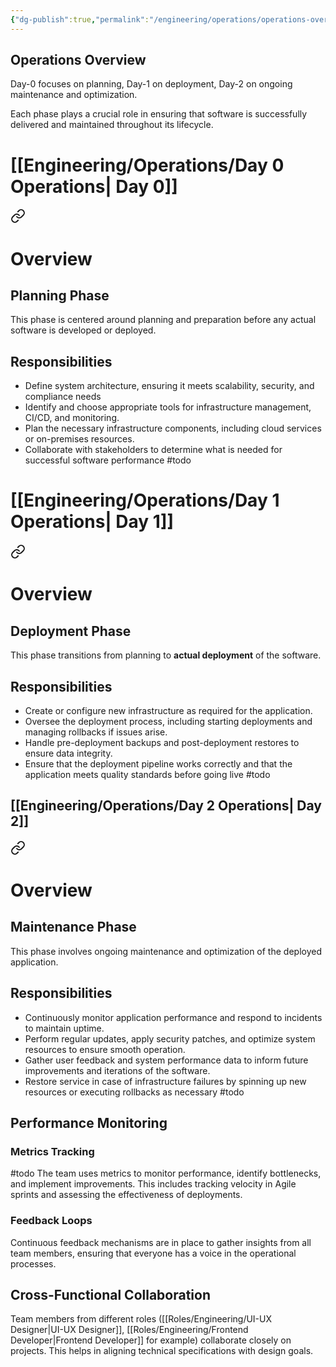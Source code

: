 ```yaml
---
{"dg-publish":true,"permalink":"/engineering/operations/operations-overview/"}
---
```


## Operations Overview

Day-0 focuses on planning,
Day-1 on deployment,
Day-2 on ongoing maintenance and optimization.

Each phase plays a crucial role in ensuring that software is successfully delivered and maintained throughout its lifecycle.


# [[Engineering/Operations/Day 0 Operations\| Day 0]]

<div class="transclusion internal-embed is-loaded"><a class="markdown-embed-link" href="/engineering/operations/day-0-operations/#overview" aria-label="Open link"><svg xmlns="http://www.w3.org/2000/svg" width="24" height="24" viewBox="0 0 24 24" fill="none" stroke="currentColor" stroke-width="2" stroke-linecap="round" stroke-linejoin="round" class="svg-icon lucide-link"><path d="M10 13a5 5 0 0 0 7.54.54l3-3a5 5 0 0 0-7.07-7.07l-1.72 1.71"></path><path d="M14 11a5 5 0 0 0-7.54-.54l-3 3a5 5 0 0 0 7.07 7.07l1.71-1.71"></path></svg></a><div class="markdown-embed">



# Overview
## Planning Phase
This phase is centered around planning and preparation before any actual software is developed or deployed.
## Responsibilities
- Define system architecture, ensuring it meets scalability, security, and compliance needs
- Identify and choose appropriate tools for infrastructure management, CI/CD, and monitoring.
- Plan the necessary infrastructure components, including cloud services or on-premises resources.
- Collaborate with stakeholders to determine what is needed for successful software performance
#todo

</div></div>


# [[Engineering/Operations/Day 1 Operations\| Day 1]]

<div class="transclusion internal-embed is-loaded"><a class="markdown-embed-link" href="/engineering/operations/day-1-operations/#overview" aria-label="Open link"><svg xmlns="http://www.w3.org/2000/svg" width="24" height="24" viewBox="0 0 24 24" fill="none" stroke="currentColor" stroke-width="2" stroke-linecap="round" stroke-linejoin="round" class="svg-icon lucide-link"><path d="M10 13a5 5 0 0 0 7.54.54l3-3a5 5 0 0 0-7.07-7.07l-1.72 1.71"></path><path d="M14 11a5 5 0 0 0-7.54-.54l-3 3a5 5 0 0 0 7.07 7.07l1.71-1.71"></path></svg></a><div class="markdown-embed">



# Overview
## Deployment Phase
This phase transitions from planning to **actual deployment** of the software.
## Responsibilities
  - Create or configure new infrastructure as required for the application.
  - Oversee the deployment process, including starting deployments and managing rollbacks if issues arise.
  - Handle pre-deployment backups and post-deployment restores to ensure data integrity.
  - Ensure that the deployment pipeline works correctly and that the application meets quality standards before going live
#todo

</div></div>


## [[Engineering/Operations/Day 2 Operations\| Day 2]]

<div class="transclusion internal-embed is-loaded"><a class="markdown-embed-link" href="/engineering/operations/day-2-operations/#overview" aria-label="Open link"><svg xmlns="http://www.w3.org/2000/svg" width="24" height="24" viewBox="0 0 24 24" fill="none" stroke="currentColor" stroke-width="2" stroke-linecap="round" stroke-linejoin="round" class="svg-icon lucide-link"><path d="M10 13a5 5 0 0 0 7.54.54l3-3a5 5 0 0 0-7.07-7.07l-1.72 1.71"></path><path d="M14 11a5 5 0 0 0-7.54-.54l-3 3a5 5 0 0 0 7.07 7.07l1.71-1.71"></path></svg></a><div class="markdown-embed">



# Overview
## Maintenance Phase
This phase involves ongoing maintenance and optimization of the deployed application.
## Responsibilities
  - Continuously monitor application performance and respond to incidents to maintain uptime.
  - Perform regular updates, apply security patches, and optimize system resources to ensure smooth operation.
- Gather user feedback and system performance data to inform future improvements and iterations of the software.
- Restore service in case of infrastructure failures by spinning up new resources or executing rollbacks as necessary
  #todo

</div></div>




## Performance Monitoring
### Metrics Tracking
#todo
The team uses metrics to monitor performance, identify bottlenecks, and implement improvements. This includes tracking velocity in Agile sprints and assessing the effectiveness of deployments.
### Feedback Loops
Continuous feedback mechanisms are in place to gather insights from all team members, ensuring that everyone has a voice in the operational processes.

## Cross-Functional Collaboration
Team members from different roles ([[Roles/Engineering/UI-UX Designer\|UI-UX Designer]], [[Roles/Engineering/Frontend Developer\|Frontend Developer]] for example) collaborate closely on projects. This helps in aligning technical specifications with design goals.